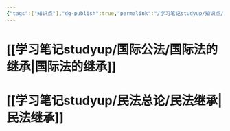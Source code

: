 ```yaml
---
{"tags":["知识点"],"dg-publish":true,"permalink":"/学习笔记studyup/知识点/继承/","dgPassFrontmatter":true,"created":"2024-11-04T20:38:00.001+08:00","updated":"2024-11-11T22:14:02.274+08:00"}
---
```


# [[学习笔记studyup/国际公法/国际法的继承\|国际法的继承]]
# [[学习笔记studyup/民法总论/民法继承\|民法继承]]